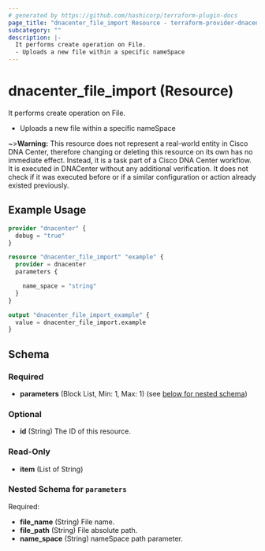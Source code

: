 ```yaml
---
# generated by https://github.com/hashicorp/terraform-plugin-docs
page_title: "dnacenter_file_import Resource - terraform-provider-dnacenter"
subcategory: ""
description: |-
  It performs create operation on File.
  - Uploads a new file within a specific nameSpace
---
```


# dnacenter_file_import (Resource)

It performs create operation on File.
- Uploads a new file within a specific nameSpace

~>**Warning:**
This resource does not represent a real-world entity in Cisco DNA Center, therefore changing or deleting this resource on its own has no immediate effect.
Instead, it is a task part of a Cisco DNA Center workflow. It is executed in DNACenter without any additional verification. It does not check if it was executed before or if a similar configuration or action already existed previously.

## Example Usage

```terraform
provider "dnacenter" {
  debug = "true"
}

resource "dnacenter_file_import" "example" {
  provider = dnacenter
  parameters {

    name_space = "string"
  }
}

output "dnacenter_file_import_example" {
  value = dnacenter_file_import.example
}
```

<!-- schema generated by tfplugindocs -->
## Schema

### Required

- **parameters** (Block List, Min: 1, Max: 1) (see [below for nested schema](#nestedblock--parameters))

### Optional

- **id** (String) The ID of this resource.

### Read-Only

- **item** (List of String)

<a id="nestedblock--parameters"></a>
### Nested Schema for `parameters`

Required:

- **file_name** (String) File name.
- **file_path** (String) File absolute path.
- **name_space** (String) nameSpace path parameter.


